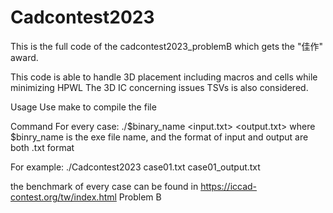 # Cadcontest2023
This is the full code of the cadcontest2023_problemB which gets the "佳作" award.

This code is able to handle 3D placement including macros and cells while minimizing HPWL
The 3D IC concerning issues TSVs is also considered. 

Usage 
Use make to compile the file

Command
For every case:
  ./$binary_name <input.txt> <output.txt>
  where $binry_name is the exe file name, and the format of input and output are both .txt format

For example:
  ./Cadcontest2023 case01.txt case01_output.txt

  the benchmark of every case can be found in https://iccad-contest.org/tw/index.html  Problem B
  
  

